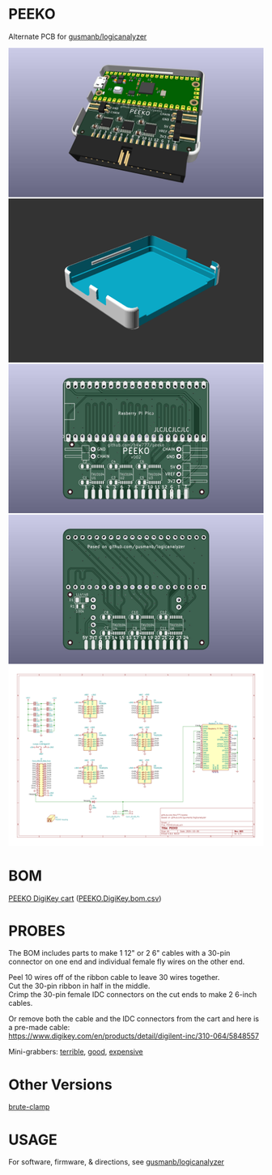 # PEEKO

Alternate PCB for [gusmanb/logicanalyzer](https://github.com/gusmanb/logicanalyzer)

![](PCB/out/PEEKO.jpg)
![](HOUSING/out/PEEKO_housing.png)
![](PCB/out/PEEKO.top.jpg)
![](PCB/out/PEEKO.bottom.jpg)
![](PCB/out/PEEKO.svg)

# BOM

[PEEKO DigiKey cart](https://www.digikey.com/short/nvf3b2qt)  ([PEEKO.DigiKey.bom.csv](peeko.digikey.bom.csv))

# PROBES

The BOM includes parts to make 1 12" or 2 6" cables with a 30-pin connector on one end and individual female fly wires on the other end.

Peel 10 wires off of the ribbon cable to leave 30 wires together.  
Cut the 30-pin ribbon in half in the middle.  
Crimp the 30-pin female IDC connectors on the cut ends to make 2 6-inch cables.  

Or remove both the cable and the IDC connectors from the cart and here is a pre-made cable:  
https://www.digikey.com/en/products/detail/digilent-inc/310-064/5848557

Mini-grabbers: [terrible](https://www.amazon.com/dp/B07BCZSNGS), [good](https://amazon.com/dp/B09TPBS7YF/147-7256223-7410705), [expensive](https://www.amazon.com/dp/B00R3R7IVC)

# Other Versions

[brute-clamp](brute-clamp.md)

# USAGE

For software, firmware, & directions, see [gusmanb/logicanalyzer](https://github.com/gusmanb/logicanalyzer)
